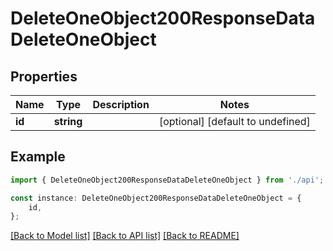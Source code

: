 # DeleteOneObject200ResponseDataDeleteOneObject


## Properties

Name | Type | Description | Notes
------------ | ------------- | ------------- | -------------
**id** | **string** |  | [optional] [default to undefined]

## Example

```typescript
import { DeleteOneObject200ResponseDataDeleteOneObject } from './api';

const instance: DeleteOneObject200ResponseDataDeleteOneObject = {
    id,
};
```

[[Back to Model list]](../README.md#documentation-for-models) [[Back to API list]](../README.md#documentation-for-api-endpoints) [[Back to README]](../README.md)
